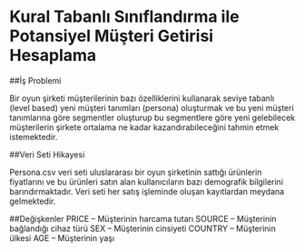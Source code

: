 # Kural Tabanlı Sınıflandırma ile Potansiyel Müşteri Getirisi Hesaplama

##İş Problemi

Bir oyun şirketi müşterilerinin bazı özelliklerini kullanarak
seviye tabanlı (level based) yeni müşteri tanımları
(persona) oluşturmak ve bu yeni müşteri tanımlarına
göre segmentler oluşturup bu segmentlere göre yeni
gelebilecek müşterilerin şirkete ortalama ne kadar
kazandırabileceğini tahmin etmek istemektedir.

##Veri Seti Hikayesi

Persona.csv veri seti uluslararası bir oyun şirketinin sattığı ürünlerin fiyatlarını 
ve bu ürünleri satın alan kullanıcıların bazı demografik bilgilerini 
barındırmaktadır.
Veri seti her satış işleminde oluşan kayıtlardan meydana gelmektedir.

##Değişkenler
PRICE – Müşterinin harcama tutarı
SOURCE – Müşterinin bağlandığı cihaz türü
SEX – Müşterinin cinsiyeti
COUNTRY – Müşterinin ülkesi
AGE – Müşterinin yaşı
